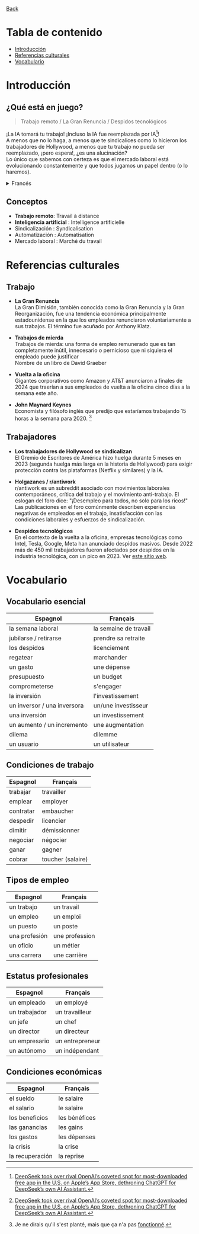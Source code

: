 [Back](../README.md)

# Tabla de contenido

* [Introducción](#introducción)
* [Referencias culturales](#referencias-culturales)
* [Vocabulario](#vocabulario)

# Introducción

## ¿Qué está en juego?

> Trabajo remoto / La Gran Renuncia / Despidos tecnológicos

¡La IA tomará tu trabajo! ¡Incluso la IA fue reemplazada por IA[^1]!  
A menos que no lo haga, a menos que te sindicalices como lo hicieron los trabajadores de Hollywood, a menos que tu trabajo no pueda ser reemplazado, ¡pero espera!, ¿es una alucinación?  
Lo único que sabemos con certeza es que el mercado laboral está evolucionando constantemente y que todos jugamos un papel dentro (o lo haremos).

<details>
<summary>Francés</summary>

L'IA va prendre votre travail ! Même l'IA a été remplacée par l'IA[^1] !
À moins que non, à moins que vous ne vous syndiquiez comme les travailleurs d'Hollywood l'ont fait, à moins que votre travail ne puisse être remplacé, mais attendez !, est-ce une hallucination ?
La seule chose dont nous sommes sûrs, c'est que le marché du travail évolue constamment et que nous jouons tous un rôle à l'intérieur (ou jouerons).

</details>

## Conceptos

* **Trabajo remoto**: Travail à distance
* **Inteligencia artificial** : Intelligence artificielle
* Sindicalización : Syndicalisation  
* Automatización : Automatisation
* Mercado laboral : Marché du travail

# Referencias culturales

## Trabajo

* **La Gran Renuncia**  
La Gran Dimisión, también conocida como la Gran Renuncia y la Gran Reorganización, fue una tendencia económica principalmente estadounidense en la que los empleados renunciaron voluntariamente a sus trabajos. El término fue acuñado por Anthony Klatz.

* **Trabajos de mierda**  
Trabajos de mierda: una forma de empleo remunerado que es tan completamente inútil, innecesario o pernicioso que ni siquiera el empleado puede justificar  
Nombre de un libro de David Graeber

* **Vuelta a la oficina**  
Gigantes corporativos como Amazon y AT&T anunciaron a finales de 2024 que traerían a sus empleados de vuelta a la oficina cinco días a la semana este año.

* **John Maynard Keynes**  
Economista y filósofo inglés que predijo que estaríamos trabajando 15 horas a la semana para 2020. [^2]

## Trabajadores

* **Los trabajadores de Hollywood se sindicalizan**  
El Gremio de Escritores de América hizo huelga durante 5 meses en 2023 (segunda huelga más larga en la historia de Hollywood) para exigir protección contra las plataformas (Netflix y similares) y la IA.

* **Holgazanes / r/antiwork**  
r/antiwork es un subreddit asociado con movimientos laborales contemporáneos, crítica del trabajo y el movimiento anti-trabajo. El eslogan del foro dice: "¡Desempleo para todos, no solo para los ricos!" Las publicaciones en el foro comúnmente describen experiencias negativas de empleados en el trabajo, insatisfacción con las condiciones laborales y esfuerzos de sindicalización.

* **Despidos tecnológicos**  
En el contexto de la vuelta a la oficina, empresas tecnológicas como Intel, Tesla, Google, Meta han anunciado despidos masivos. Desde 2022 más de 450 mil trabajadores fueron afectados por despidos en la industria tecnológica, con un pico en 2023. Ver [este sitio web](https://layoffs.fyi/).

# Vocabulario

## Vocabulario esencial

| Espagnol | Français |
|----------|----------|
| la semana laboral | la semaine de travail |
| jubilarse / retirarse | prendre sa retraite |
| los despidos | licenciement |
| regatear | marchander |
| un gasto | une dépense |
| presupuesto | un budget |
| comprometerse | s'engager |
| la inversión | l'investissement |
| un inversor / una inversora | un/une investisseur |
| una inversión | un investissement |
| un aumento / un incremento | une augmentation |
| dilema | dilemme |
| un usuario | un utilisateur |

## Condiciones de trabajo

| Espagnol | Français |
|----------|----------|
| trabajar | travailler |
| emplear | employer |
| contratar | embaucher |
| despedir | licencier |
| dimitir | démissionner |
| negociar | négocier |
| ganar | gagner |
| cobrar | toucher (salaire) |

## Tipos de empleo

| Espagnol | Français |
|----------|----------|
| un trabajo | un travail |
| un empleo | un emploi |
| un puesto | un poste |
| una profesión | une profession |
| un oficio | un métier |
| una carrera | une carrière |

## Estatus profesionales

| Espagnol | Français |
|----------|----------|
| un empleado | un employé |
| un trabajador | un travailleur |
| un jefe | un chef |
| un director | un directeur |
| un empresario | un entrepreneur |
| un autónomo | un indépendant |

## Condiciones económicas

| Espagnol | Français |
|----------|----------|
| el sueldo | le salaire |
| el salario | le salaire |
| los beneficios | les bénéfices |
| las ganancias | les gains |
| los gastos | les dépenses |
| la crisis | la crise |
| la recuperación | la reprise |

[^1]: [DeepSeek took over rival OpenAI’s coveted spot for most-downloaded free app in the U.S. on Apple’s App Store, dethroning ChatGPT for DeepSeek’s own AI Assistant.](https://www.cnbc.com/2025/01/27/chinas-deepseek-ai-tops-chatgpt-app-store-what-you-should-know.html)
[^2]: Je ne dirais qu'il s'est planté, mais que ça n'a pas [fonctionné](https://www.youtube.com/watch?v=vC7C4BEvhRs).
